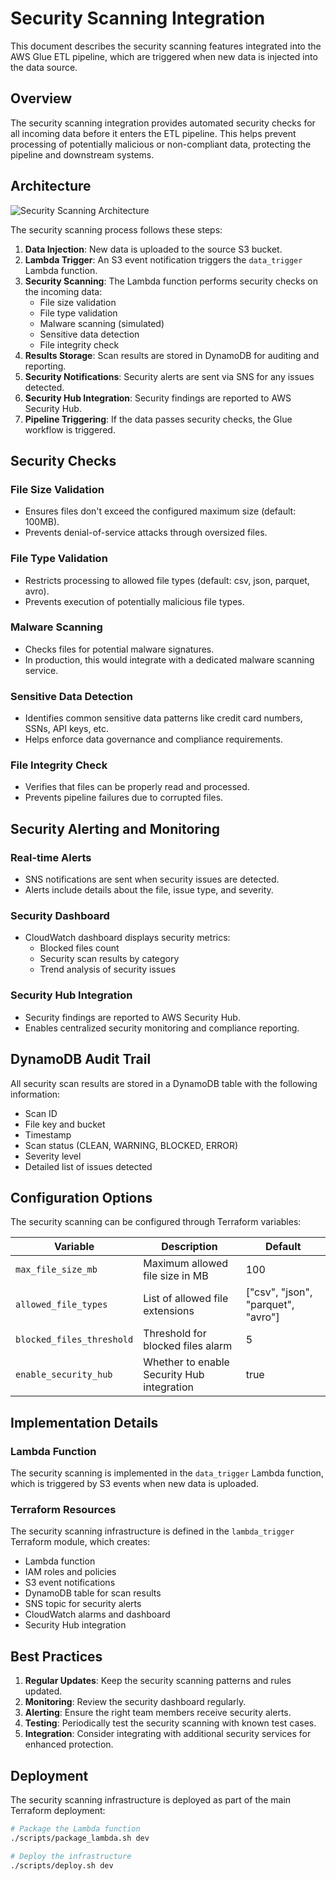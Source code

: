 # Security Scanning Integration

This document describes the security scanning features integrated into the AWS Glue ETL pipeline, which are triggered when new data is injected into the data source.

## Overview

The security scanning integration provides automated security checks for all incoming data before it enters the ETL pipeline. This helps prevent processing of potentially malicious or non-compliant data, protecting the pipeline and downstream systems.

## Architecture

![Security Scanning Architecture](diagrams/security_scanning_architecture.svg)

The security scanning process follows these steps:

1. **Data Injection**: New data is uploaded to the source S3 bucket.
2. **Lambda Trigger**: An S3 event notification triggers the `data_trigger` Lambda function.
3. **Security Scanning**: The Lambda function performs security checks on the incoming data:
   - File size validation
   - File type validation
   - Malware scanning (simulated)
   - Sensitive data detection
   - File integrity check
4. **Results Storage**: Scan results are stored in DynamoDB for auditing and reporting.
5. **Security Notifications**: Security alerts are sent via SNS for any issues detected.
6. **Security Hub Integration**: Security findings are reported to AWS Security Hub.
7. **Pipeline Triggering**: If the data passes security checks, the Glue workflow is triggered.

## Security Checks

### File Size Validation
- Ensures files don't exceed the configured maximum size (default: 100MB).
- Prevents denial-of-service attacks through oversized files.

### File Type Validation
- Restricts processing to allowed file types (default: csv, json, parquet, avro).
- Prevents execution of potentially malicious file types.

### Malware Scanning
- Checks files for potential malware signatures.
- In production, this would integrate with a dedicated malware scanning service.

### Sensitive Data Detection
- Identifies common sensitive data patterns like credit card numbers, SSNs, API keys, etc.
- Helps enforce data governance and compliance requirements.

### File Integrity Check
- Verifies that files can be properly read and processed.
- Prevents pipeline failures due to corrupted files.

## Security Alerting and Monitoring

### Real-time Alerts
- SNS notifications are sent when security issues are detected.
- Alerts include details about the file, issue type, and severity.

### Security Dashboard
- CloudWatch dashboard displays security metrics:
  - Blocked files count
  - Security scan results by category
  - Trend analysis of security issues

### Security Hub Integration
- Security findings are reported to AWS Security Hub.
- Enables centralized security monitoring and compliance reporting.

## DynamoDB Audit Trail

All security scan results are stored in a DynamoDB table with the following information:
- Scan ID
- File key and bucket
- Timestamp
- Scan status (CLEAN, WARNING, BLOCKED, ERROR)
- Severity level
- Detailed list of issues detected

## Configuration Options

The security scanning can be configured through Terraform variables:

| Variable | Description | Default |
|----------|-------------|---------|
| `max_file_size_mb` | Maximum allowed file size in MB | 100 |
| `allowed_file_types` | List of allowed file extensions | ["csv", "json", "parquet", "avro"] |
| `blocked_files_threshold` | Threshold for blocked files alarm | 5 |
| `enable_security_hub` | Whether to enable Security Hub integration | true |

## Implementation Details

### Lambda Function
The security scanning is implemented in the `data_trigger` Lambda function, which is triggered by S3 events when new data is uploaded.

### Terraform Resources
The security scanning infrastructure is defined in the `lambda_trigger` Terraform module, which creates:
- Lambda function
- IAM roles and policies
- S3 event notifications
- DynamoDB table for scan results
- SNS topic for security alerts
- CloudWatch alarms and dashboard
- Security Hub integration

## Best Practices

1. **Regular Updates**: Keep the security scanning patterns and rules updated.
2. **Monitoring**: Review the security dashboard regularly.
3. **Alerting**: Ensure the right team members receive security alerts.
4. **Testing**: Periodically test the security scanning with known test cases.
5. **Integration**: Consider integrating with additional security services for enhanced protection.

## Deployment

The security scanning infrastructure is deployed as part of the main Terraform deployment:

```bash
# Package the Lambda function
./scripts/package_lambda.sh dev

# Deploy the infrastructure
./scripts/deploy.sh dev
```
